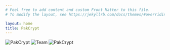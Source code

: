 ```yaml
---
# Feel free to add content and custom Front Matter to this file.
# To modify the layout, see https://jekyllrb.com/docs/themes/#overriding-theme-defaults

layout: home
title: PakCrypt 
---
```

![PakCrypt](.{{site.baseurl}}/assets/images/toplogo.png)
![Team](.{{site.baseurl}}/assets/images/landing_pg.png)
![PakCrypt](.{{site.baseurl}}/assets/images/logo.png)

